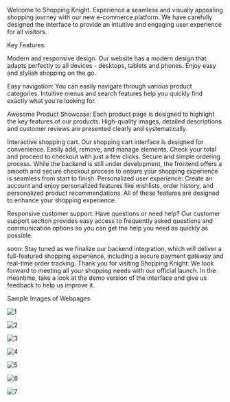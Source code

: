 Welcome to Shopping Knight. 
Experience a seamless and visually appealing shopping journey with our new e-commerce platform. We have carefully designed the interface to provide an intuitive and engaging user experience for all visitors. 

Key Features: 


Modern and responsive design. Our website has a modern design that adapts perfectly to all devices - desktops, tablets and phones. Enjoy easy and stylish shopping on the go. 


Easy navigation: You can easily navigate through various product categories. Intuitive menus and search features help you quickly find exactly what you're looking for. 


Awesome Product Showcase: Each product page is designed to highlight the key features of our products. High-quality images, detailed descriptions and customer reviews are presented clearly and systematically. 

Interactive shopping cart. Our shopping cart interface is designed for convenience. Easily add, remove, and manage elements. Check your total and proceed to checkout with just a few clicks. Secure and simple ordering process. While the backend is still under development, the frontend offers a smooth and secure checkout process to ensure your shopping experience is seamless from start to finish. 
Personalized user experience: Create an account and enjoy personalized features like wishlists, order history, and personalized product recommendations. All of these features are designed to enhance your shopping experience. 


Responsive customer support: Have questions or need help? Our customer support section provides easy access to frequently asked questions and communication options so you can get the help you need as quickly as possible. 

soon: Stay tuned as we finalize our backend integration, which will deliver a full-featured shopping experience, including a secure payment gateway and real-time order tracking. Thank you for visiting Shopping Knight. We look forward to meeting all your shopping needs with our official launch. In the meantime, take a look at the demo version of the interface and give us feedback to help us improve it.


Sample Images of Webpages


![1](https://github.com/user-attachments/assets/9d4a0d7d-b96c-47db-9075-b260d4ffbeea)

![2](https://github.com/user-attachments/assets/346fa385-4c81-4cc6-93c5-caf7b16fd4d2)


![3](https://github.com/user-attachments/assets/5a1ee338-fb7e-42b5-a5bb-6de883d2e0a0)


![4](https://github.com/user-attachments/assets/e112f4b8-a700-46f0-bbd4-ed942f5a1339)


![5](https://github.com/user-attachments/assets/4a5732f2-0028-48a1-984b-964686cc2b33)


![6](https://github.com/user-attachments/assets/c2966156-a759-4044-9d25-4b6b2de7b7d8)


![7](https://github.com/user-attachments/assets/00acec72-f100-4e08-adfd-fc55828713c5)

